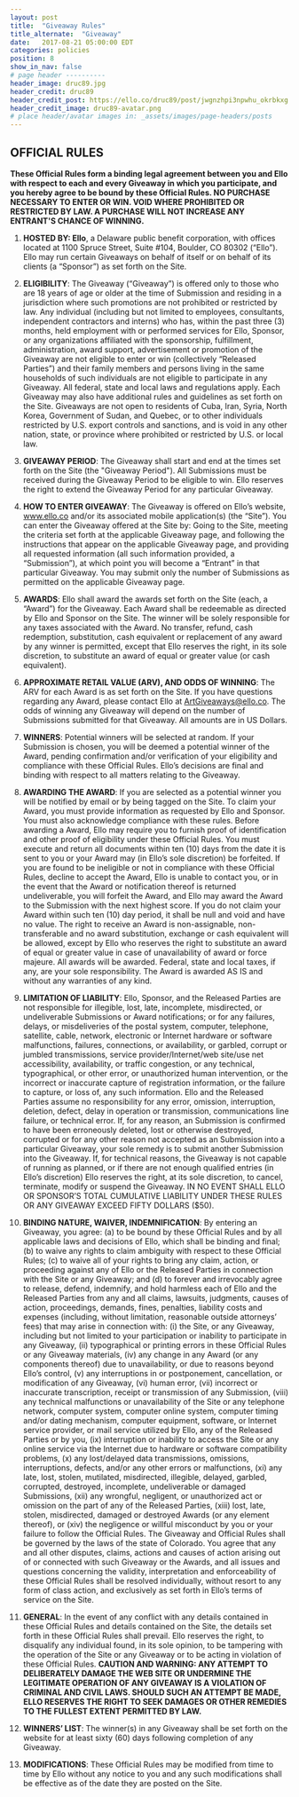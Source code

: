 ```yaml
---
layout: post
title:  "Giveaway Rules"
title_alternate:  "Giveaway"
date:   2017-08-21 05:00:00 EDT
categories: policies
position: 8
show_in_nav: false
# page header ----------
header_image: druc89.jpg
header_credit: druc89
header_credit_post: https://ello.co/druc89/post/jwgnzhpi3npwhu_okrbkxg
header_credit_image: druc89-avatar.png
# place header/avatar images in: _assets/images/page-headers/posts
---
```



## OFFICIAL RULES

**These Official Rules form a binding legal agreement between you and Ello with respect to each and every Giveaway in which you participate, and you hereby agree to be bound by these Official Rules. NO PURCHASE NECESSARY TO ENTER OR WIN. VOID WHERE PROHIBITED OR RESTRICTED BY LAW. A PURCHASE WILL NOT INCREASE ANY ENTRANT'S CHANCE OF WINNING.**

1. **HOSTED BY:  Ello**, a Delaware public benefit corporation, with offices located at 1100 Spruce Street, Suite #104, Boulder, CO 80302 (“Ello”).  Ello may run certain Giveaways on behalf of itself or on behalf of its clients (a “Sponsor”) as set forth on the Site.

1. **ELIGIBILITY**:  The Giveaway (“Giveaway”) is offered only to those who are 18 years of age or older at the time of Submission and residing in a jurisdiction where such promotions are not prohibited or restricted by law. Any individual (including but not limited to employees, consultants, independent contractors and interns) who has, within the past three (3) months, held employment with or performed services for Ello, Sponsor, or any organizations affiliated with the sponsorship, fulfillment, administration, award support, advertisement or promotion of the Giveaway are not eligible to enter or win (collectively “Released Parties”) and their family members and persons living in the same households of such individuals are not eligible to participate in any Giveaway. All federal, state and local laws and regulations apply. Each Giveaway may also have additional rules and guidelines as set forth on the Site.  Giveaways are not open to residents of Cuba, Iran, Syria, North Korea, Government of Sudan, and Quebec, or to other individuals restricted by U.S. export controls and sanctions, and is void in any other nation, state, or province where prohibited or restricted by U.S. or local law.

1. **GIVEAWAY PERIOD**:  The Giveaway shall start and end at the times set forth on the Site (the "Giveaway Period").  All Submissions must be received during the Giveaway Period to be eligible to win. Ello reserves the right to extend the Giveaway Period for any particular Giveaway.

1. **HOW TO ENTER GIVEAWAY**: The Giveaway is offered on Ello’s website, www.ello.co and/or its associated mobile application(s) (the “Site”).  You can enter the Giveaway offered at the Site by:  Going to the Site, meeting the criteria set forth at the applicable Giveaway page, and following the instructions that appear on the applicable Giveaway page, and providing all requested information (all such information provided, a “Submission”), at which point you will become a “Entrant” in that particular Giveaway. You may submit only the number of Submissions as permitted on the applicable Giveaway page.

1. **AWARDS**: Ello shall award the awards set forth on the Site (each, a “Award”) for the Giveaway.  Each Award shall be redeemable as directed by Ello and Sponsor on the Site.  The winner will be solely responsible for any taxes associated with the Award.  No transfer, refund, cash redemption, substitution, cash equivalent or replacement of any award by any winner is permitted, except that Ello reserves the right, in its sole discretion, to substitute an award of equal or greater value (or cash equivalent).

1. **APPROXIMATE RETAIL VALUE (ARV), AND ODDS OF WINNING**:  The ARV for each Award is as set forth on the Site. If you have questions regarding any Award, please contact Ello at ArtGiveaways@ello.co. The odds of winning any Giveaway will depend on the number of Submissions submitted for that Giveaway.  All amounts are in US Dollars.

1. **WINNERS**:  Potential winners will be selected at random.  If your Submission is chosen, you will be deemed a potential winner of the Award, pending confirmation and/or verification of your eligibility and compliance with these Official Rules. Ello’s decisions are final and binding with respect to all matters relating to the Giveaway.

1. **AWARDING THE AWARD**: If you are selected as a potential winner you will be notified by email or by being tagged on the Site. To claim your Award, you must provide information as requested by Ello and Sponsor. You must also acknowledge compliance with these rules. Before awarding a Award, Ello may require you to furnish proof of identification and other proof of eligibility under these Official Rules. You must execute and return all documents within ten (10) days from the date it is sent to you or your Award may (in Ello’s sole discretion) be forfeited. If you are found to be ineligible or not in compliance with these Official Rules, decline to accept the Award, Ello is unable to contact you, or in the event that the Award or notification thereof is returned undeliverable, you will forfeit the Award, and Ello may award the Award to the Submission with the next highest score.  If you do not claim your Award within such ten (10) day period, it shall be null and void and have no value.  The right to receive an Award is non-assignable, non-transferable and no award substitution, exchange or cash equivalent will be allowed, except by Ello who reserves the right to substitute an award of equal or greater value in case of unavailability of award or force majeure. All awards will be awarded.  Federal, state and local taxes, if any, are your sole responsibility.  The Award is awarded AS IS and without any warranties of any kind.

1. **LIMITATION OF LIABILITY**:  Ello, Sponsor, and the Released Parties are not responsible for illegible, lost, late, incomplete, misdirected, or undeliverable Submissions or Award notifications; or for any failures, delays, or misdeliveries of the postal system, computer, telephone, satellite, cable, network, electronic or Internet hardware or software malfunctions, failures, connections, or availability, or garbled, corrupt or jumbled transmissions, service provider/Internet/web site/use net accessibility, availability, or traffic congestion, or any technical, typographical, or other error, or unauthorized human intervention, or the incorrect or inaccurate capture of registration information, or the failure to capture, or loss of, any such information.  Ello and the Released Parties assume no responsibility for any error, omission, interruption, deletion, defect, delay in operation or transmission, communications line failure, or technical error. If, for any reason, an Submission is confirmed to have been erroneously deleted, lost or otherwise destroyed, corrupted or for any other reason not accepted as an Submission into a particular Giveaway, your sole remedy is to submit another Submission into the Giveaway.  If, for technical reasons, the Giveaway is not capable of running as planned, or if there are not enough qualified entries (in Ello’s discretion) Ello reserves the right, at its sole discretion, to cancel, terminate, modify or suspend the Giveaway.  IN NO EVENT SHALL ELLO OR SPONSOR’S TOTAL CUMULATIVE LIABILITY UNDER THESE RULES OR ANY GIVEAWAY EXCEED FIFTY DOLLARS ($50).

1. **BINDING NATURE, WAIVER, INDEMNIFICATION**:  By entering an Giveaway, you agree: (a) to be bound by these Official Rules and by all applicable laws and decisions of Ello, which shall be binding and final; (b) to waive any rights to claim ambiguity with respect to these Official Rules; (c) to waive all of your rights to bring any claim, action, or proceeding against any of Ello or the Released Parties in connection with the Site or any Giveaway; and (d) to forever and irrevocably agree to release, defend, indemnify, and hold harmless each of Ello and the Released Parties from any and all claims, lawsuits, judgments, causes of action, proceedings, demands, fines, penalties, liability  costs and expenses (including, without limitation, reasonable outside attorneys’ fees) that may arise in connection with: (i) the Site, or any Giveaway, including but not limited to your participation or inability to participate in any Giveaway, (ii) typographical or printing errors in these Official Rules or any Giveaway materials, (iv) any change in any Award (or any components thereof) due to unavailability, or due to reasons beyond Ello’s control, (v) any interruptions in or postponement, cancellation, or modification of any Giveaway, (vi) human error, (vii) incorrect or inaccurate transcription, receipt or transmission of any Submission, (viii) any technical malfunctions or unavailability of the Site or any telephone network, computer system, computer online system, computer timing and/or dating mechanism, computer equipment, software, or Internet service provider, or mail service utilized by Ello, any of the Released Parties or by you, (ix) interruption or inability to access the Site or any online service via the Internet due to hardware or software compatibility problems, (x) any lost/delayed data transmissions, omissions, interruptions, defects, and/or any other errors or malfunctions, (xi) any late, lost, stolen, mutilated, misdirected, illegible, delayed, garbled, corrupted, destroyed, incomplete, undeliverable or damaged Submissions, (xii) any wrongful, negligent, or unauthorized act or omission on the part of any of the Released Parties, (xiii) lost, late, stolen, misdirected, damaged or destroyed Awards (or any element thereof), or (xiv) the negligence or willful misconduct by you or your failure to follow the Official Rules.  The Giveaway and Official Rules shall be governed by the laws of the state of Colorado. You agree that any and all other disputes, claims, actions and causes of action arising out of or connected with such Giveaway or the Awards, and all issues and questions concerning the validity, interpretation and enforceability of these Official Rules shall be resolved individually, without resort to any form of class action, and exclusively as set forth in Ello’s terms of service on the Site.

1. **GENERAL**:  In the event of any conflict with any details contained in these Official Rules and details contained on the Site, the details set forth in these Official Rules shall prevail.  Ello reserves the right, to disqualify any individual found, in its sole opinion, to be tampering with the operation of the Site or any Giveaway or to be acting in violation of these Official Rules.  **CAUTION AND WARNING: ANY ATTEMPT TO DELIBERATELY DAMAGE THE WEB SITE OR UNDERMINE THE LEGITIMATE OPERATION OF ANY GIVEAWAY IS A VIOLATION OF CRIMINAL AND CIVIL LAWS. SHOULD SUCH AN ATTEMPT BE MADE, ELLO RESERVES THE RIGHT TO SEEK DAMAGES OR OTHER REMEDIES TO THE FULLEST EXTENT PERMITTED BY LAW.**

1. **WINNERS’ LIST**:  The winner(s) in any Giveaway shall be set forth on the website for at least sixty (60) days following completion of any Giveaway.

1. **MODIFICATIONS**: These Official Rules may be modified from time to time by Ello without any notice to you and any such modifications shall be effective as of the date they are posted on the Site.
